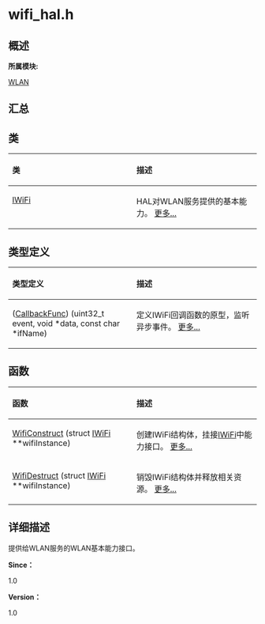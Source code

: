 # wifi\_hal.h<a name="ZH-CN_TOPIC_0000001291040548"></a>

## **概述**<a name="section1021461831083931"></a>

**所属模块:**

[WLAN](_w_l_a_n.md)

## **汇总**<a name="section1790692579083931"></a>

## 类<a name="nested-classes"></a>

<a name="table920000968083931"></a>
<table><thead align="left"><tr id="row1886338816083931"><th class="cellrowborder" valign="top" width="50%" id="mcps1.1.3.1.1"><p id="p2061000069083931"><a name="p2061000069083931"></a><a name="p2061000069083931"></a>类</p>
</th>
<th class="cellrowborder" valign="top" width="50%" id="mcps1.1.3.1.2"><p id="p190672384083931"><a name="p190672384083931"></a><a name="p190672384083931"></a>描述</p>
</th>
</tr>
</thead>
<tbody><tr id="row1331762498083931"><td class="cellrowborder" valign="top" width="50%" headers="mcps1.1.3.1.1 "><p id="p2128098405083931"><a name="p2128098405083931"></a><a name="p2128098405083931"></a><a href="_i_wi_fi.md">IWiFi</a></p>
</td>
<td class="cellrowborder" valign="top" width="50%" headers="mcps1.1.3.1.2 "><p id="p5172312083931"><a name="p5172312083931"></a><a name="p5172312083931"></a>HAL对WLAN服务提供的基本能力。 <a href="_i_wi_fi.md">更多...</a></p>
</td>
</tr>
</tbody>
</table>

## 类型定义<a name="typedef-members"></a>

<a name="table1154856931083931"></a>
<table><thead align="left"><tr id="row191845830083931"><th class="cellrowborder" valign="top" width="50%" id="mcps1.1.3.1.1"><p id="p1747191552083931"><a name="p1747191552083931"></a><a name="p1747191552083931"></a>类型定义</p>
</th>
<th class="cellrowborder" valign="top" width="50%" id="mcps1.1.3.1.2"><p id="p1850272801083931"><a name="p1850272801083931"></a><a name="p1850272801083931"></a>描述</p>
</th>
</tr>
</thead>
<tbody><tr id="row1381549923083931"><td class="cellrowborder" valign="top" width="50%" headers="mcps1.1.3.1.1 "><p id="p986892011083931"><a name="p986892011083931"></a><a name="p986892011083931"></a>(<a href="_w_l_a_n.md#gaa7dd2fac193e1b8de1e2c063b2ed175a">CallbackFunc</a>) (uint32_t event, void *data, const char *ifName)</p>
</td>
<td class="cellrowborder" valign="top" width="50%" headers="mcps1.1.3.1.2 "><p id="p1935611885083931"><a name="p1935611885083931"></a><a name="p1935611885083931"></a>定义IWiFi回调函数的原型，监听异步事件。 <a href="_w_l_a_n.md#gaa7dd2fac193e1b8de1e2c063b2ed175a">更多...</a></p>
</td>
</tr>
</tbody>
</table>

## 函数<a name="func-members"></a>

<a name="table76452389083931"></a>
<table><thead align="left"><tr id="row1465399398083931"><th class="cellrowborder" valign="top" width="50%" id="mcps1.1.3.1.1"><p id="p846529664083931"><a name="p846529664083931"></a><a name="p846529664083931"></a>函数</p>
</th>
<th class="cellrowborder" valign="top" width="50%" id="mcps1.1.3.1.2"><p id="p1992406661083931"><a name="p1992406661083931"></a><a name="p1992406661083931"></a>描述</p>
</th>
</tr>
</thead>
<tbody><tr id="row369121474083931"><td class="cellrowborder" valign="top" width="50%" headers="mcps1.1.3.1.1 "><p id="p1456569668083931"><a name="p1456569668083931"></a><a name="p1456569668083931"></a><a href="_w_l_a_n.md#ga02c5deac16c60604e57214e64fdb1daa">WifiConstruct</a> (struct <a href="_i_wi_fi.md">IWiFi</a> **wifiInstance)</p>
</td>
<td class="cellrowborder" valign="top" width="50%" headers="mcps1.1.3.1.2 "><p id="p900287254083931"><a name="p900287254083931"></a><a name="p900287254083931"></a>创建IWiFi结构体，挂接<a href="_i_wi_fi.md">IWiFi</a>中能力接口。 <a href="_w_l_a_n.md#ga02c5deac16c60604e57214e64fdb1daa">更多...</a></p>
</td>
</tr>
<tr id="row331029119083931"><td class="cellrowborder" valign="top" width="50%" headers="mcps1.1.3.1.1 "><p id="p1373160927083931"><a name="p1373160927083931"></a><a name="p1373160927083931"></a><a href="_w_l_a_n.md#gab80897fa4893947e591ca35efb55353a">WifiDestruct</a> (struct <a href="_i_wi_fi.md">IWiFi</a> **wifiInstance)</p>
</td>
<td class="cellrowborder" valign="top" width="50%" headers="mcps1.1.3.1.2 "><p id="p655441354083931"><a name="p655441354083931"></a><a name="p655441354083931"></a>销毁IWiFi结构体并释放相关资源。 <a href="_w_l_a_n.md#gab80897fa4893947e591ca35efb55353a">更多...</a></p>
</td>
</tr>
</tbody>
</table>

## **详细描述**<a name="section1737175181083931"></a>

提供给WLAN服务的WLAN基本能力接口。

**Since：**

1.0

**Version：**

1.0

